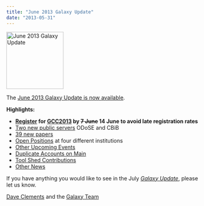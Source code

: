 ```yaml
---
title: "June 2013 Galaxy Update"
date: "2013-05-31"
---
```

<div class='right'><a href='/galaxy-updates/2013-06/'><img src="/src/images/logos/GalaxyUpdate200.png" alt="June 2013 Galaxy Update" width=150 /></a></div>

The [June 2013 Galaxy Update is now available](/galaxy-updates/2013-06/). 

**Highlights:**
* **[Register](/events/gcc2013/register/) for [GCC2013](/galaxy-updates/2013-06/#gcc2013) by ~~7 June~~ 14 June to avoid late registration rates**
* [Two new public servers](/galaxy-updates/2013-06/#new-public-servers) ODoSE and CBiB
* [39 new papers](/galaxy-updates/2013-06/#new-papers)
* [Open Positions](/galaxy-updates/2013-06/#whos-hiring) at four different institutions
* [Other Upcoming Events](/galaxy-updates/2013-06/#other-upcoming-events)
* [Duplicate Accounts on Main](/galaxy-updates/2013-06/#duplicate-accounts-on-main)
* [Tool Shed Contributions](/galaxy-updates/2013-06/#toolshed-contributions)
* [Other News](/galaxy-updates/2013-06/#other-news)

If you have anything you would like to see in the July *[Galaxy Update](/galaxy-updates/)*, please let us know.

[Dave Clements](/people/dave-clements/) and the [Galaxy Team](/src/galaxy-team/)
